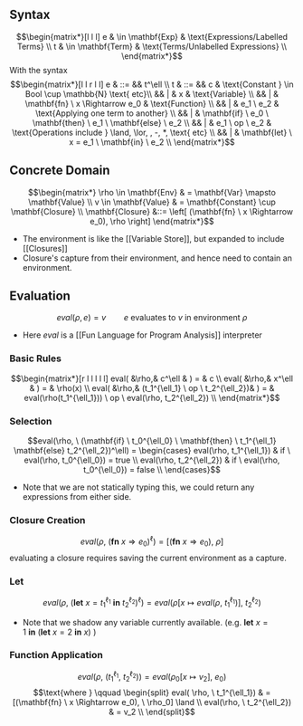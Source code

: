 ## Syntax
$$\begin{matrix*}[l l l] 
e & \in \mathbf{Exp} & \text{Expressions/Labelled Terms} \\
t & \in \mathbf{Term} & \text{Terms/Unlabelled Expressions} \\
\end{matrix*}$$
With the syntax
$$\begin{matrix*}[l l r l l] 
e & ::= && t^\ell \\
t & ::= && c & \text{Constant } \in Bool \cup \mathbb{N} \text{ etc}\\
&& | & x & \text{Variable} \\
&& | & \mathbf{fn} \ x \Rightarrow e_0 & \text{Function} \\
&& | & e_1 \ e_2 & \text{Applying one term to another} \\
&& | & \mathbf{if} \ e_0 \ \mathbf{then} \ e_1 \ \mathbf{else} \ e_2 \\
&& | & e_1 \ op \ e_2 & \text{Operations include } \land, \lor, , -, *, \text{ etc} \\
&& | & \mathbf{let} \ x = e_1 \ \mathbf{in} \ e_2 \\
\end{matrix*}$$
## Concrete Domain
$$\begin{matrix*} 
\rho \in \mathbf{Env} & = \mathbf{Var} \mapsto \mathbf{Value} \\
v \in \mathbf{Value} & = \mathbf{Constant} \cup \mathbf{Closure} \\
\mathbf{Closure} &::= \left[ (\mathbf{fn} \ x \Rightarrow e_0), \rho \right]
\end{matrix*}$$
- The environment is like the [[Variable Store]], but expanded to include [[Closures]]
- Closure's capture from their environment, and hence need to contain an environment. 
## Evaluation
$$eval(\rho, e) = v \qquad e \text{ evaluates to } v \text{ in environment } \rho$$
- Here $eval$ is a [[Fun Language for Program Analysis]] interpreter
### Basic Rules
$$\begin{matrix*}[r l l l l l] 
eval( &\rho,& c^\ell & ) = & c \\
eval( &\rho,& x^\ell & ) = & \rho(x) \\
eval( &\rho,& (t_1^{\ell_1} \ op \ t_2^{\ell_2})& ) = & eval(\rho(t_1^{\ell_1})) \ op \ eval(\rho, t_2^{\ell_2}) \\
\end{matrix*}$$
### Selection
$$eval(\rho, \ (\mathbf{if} \ t_0^{\ell_0} \ \mathbf{then} \ t_1^{\ell_1} \mathbf{else} t_2^{\ell_2})^\ell) = \begin{cases} 
eval(\rho, t_1^{\ell_1}) & if \ eval(\rho, t_0^{\ell_0}) = true \\
eval(\rho, t_2^{\ell_2}) & if \ eval(\rho, t_0^{\ell_0}) = false \\
\end{cases}$$
- Note that we are not statically typing this, we could return any expressions from either side.
### Closure Creation
$$eval(\rho, \ (\mathbf{fn}\ x  \Rightarrow e_0)^\ell) = \left[(\mathbf{fn} \ x \Rightarrow e_0), \ \rho\right]$$
evaluating a closure requires saving the current environment as a capture.
### Let
$$eval(\rho, \ (\mathbf{let} \ x = t_1^{\ell_1} \ \mathbf{in} \ t_2^{\ell_2} )^\ell) = eval(\rho[x \mapsto eval(\rho, \ t_1^{\ell_1})], \  t_2^{\ell_2})$$
- Note that we shadow any variable currently available. (e.g. $\mathbf{let} \ x = 1 \ \mathbf{in} \ (\mathbf{let} \ x = 2 \ \mathbf{in} \ x)$ )
### Function Application
$$eval\left(\rho, \ (t_1^{\ell_1}, \ t_2^{\ell_2})\right) = eval\left(  \rho_0[x\mapsto v_2], \ e_0 \right)$$
$$\text{where } \qquad \begin{split}
eval( \rho, \ t_1^{\ell_1}) & = [(\mathbf{fn} \ x \Rightarrow e_0), \ \rho_0] \land \\
eval(\rho, \ t_2^{\ell_2}) & = v_2 \\
\end{split}$$